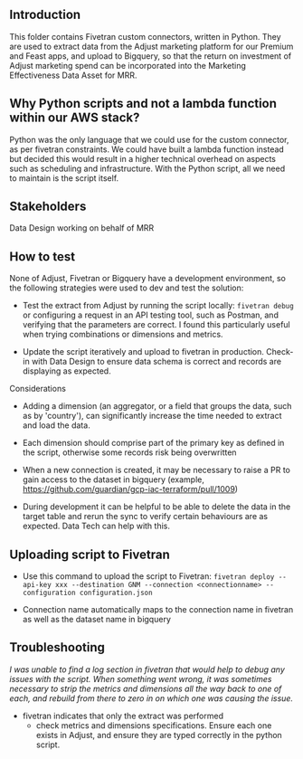 ## Introduction
This folder contains Fivetran custom connectors, written in Python. They are used to extract data from the Adjust marketing platform for our Premium and Feast apps, and upload to Bigquery, so that the return on investment of Adjust marketing spend can be incorporated into the Marketing Effectiveness Data Asset for MRR.

## Why Python scripts and not a lambda function within our AWS stack?
Python was the only language that we could use for the custom connector, as per fivetran constraints. We could have built a lambda function instead but decided this would result in a higher technical overhead on aspects such as scheduling and infrastructure. With the Python script, all we need to maintain is the script itself.

## Stakeholders 
Data Design working on behalf of MRR

## How to test
None of Adjust, Fivetran or Bigquery have a development environment, so the following strategies were used to dev and test the solution:

- Test the extract from Adjust by running the script locally:
`fivetran debug`
or configuring a request in an API testing tool, such as Postman, and verifying that the parameters are correct. I found this particularly useful when trying combinations or dimensions and metrics. 

- Update the script iteratively and upload to fivetran in production. Check-in with Data Design to ensure data schema is correct and records are displaying as expected.

Considerations
- Adding a dimension (an aggregator, or a field that groups the data, such as by 'country'), can significantly increase the time needed to extract and load the data.

- Each dimension should comprise part of the primary key as defined in the script, otherwise some records risk being overwritten

- When a new connection is created, it may be necessary to raise a PR to gain access to the dataset in bigquery (example, https://github.com/guardian/gcp-iac-terraform/pull/1009)

- During development it can be helpful to be able to delete the data in the target table and rerun the sync to verify certain behaviours are as expected. Data Tech can help with this.

## Uploading script to Fivetran
- Use this command to upload the script to Fivetran:
`fivetran deploy --api-key xxx --destination GNM --connection <connectionname> --configuration configuration.json`

- Connection name automatically maps to the connection name in fivetran as well as the dataset name in bigquery

## Troubleshooting
_I was unable to find a log section in fivetran that would help to debug any issues with the script. When something went wrong, it was sometimes necessary to strip the metrics and dimensions all the way back to one of each, and rebuild from there to zero in on which one was causing the issue._

- fivetran indicates that only the extract was performed
  - check metrics and dimensions specifications. Ensure each one exists in Adjust, and ensure they are typed correctly in the python script.

